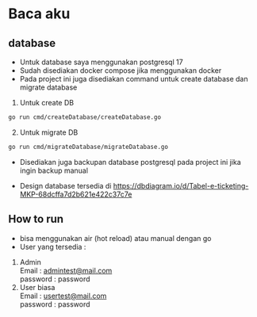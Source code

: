# Baca aku

## database

- Untuk database saya menggunakan postgresql 17
- Sudah disediakan docker compose jika menggunakan docker
- Pada project ini juga disediakan command untuk create database dan migrate database

1. Untuk create DB

```bash
go run cmd/createDatabase/createDatabase.go
```

2. Untuk migrate DB

```bash
go run cmd/migrateDatabase/migrateDatabase.go
```

- Disediakan juga backupan database postgresql pada project ini jika ingin backup manual

- Design database tersedia di https://dbdiagram.io/d/Tabel-e-ticketing-MKP-68dcffa7d2b621e422c37c7e

## How to run

- bisa menggunakan air (hot reload) atau manual dengan go
- User yang tersedia :

1. Admin  
   Email : admintest@mail.com  
   password : password
2. User biasa  
   Email : usertest@mail.com  
   password : password
